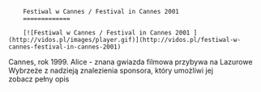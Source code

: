
        Festiwal w Cannes / Festival in Cannes 2001 
        =============
        
        [![Festiwal w Cannes / Festival in Cannes 2001 ](http://vidos.pl/images/player.gif)](http://vidos.pl/festiwal-w-cannes-festival-in-cannes-2001)
        
        
 Cannes, rok 1999. Alice - znana gwiazda filmowa przybywa na Lazurowe Wybrzeże z nadzieją znalezienia sponsora, który umożliwi jej zobacz pełny opis
    